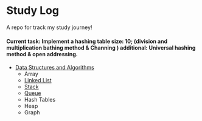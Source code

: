# Study Log

A repo for track my study journey!
#### Current task: Implement a hashing table size: 10; (division and multiplication bathing method & Channing ) additional: Universal hashing method & open addressing.

* [Data Structures and Algorithms](https://github.com/lusan23/study-log/tree/master/data_structs)
    * Array
    * [Linked List](https://github.com/lusan23/study-log/tree/master/data_structs/LLists)
    * [Stack](https://github.com/lusan23/study-log/tree/master/data_structs/stack)
    * [Queue](https://github.com/lusan23/study-log/tree/master/data_structs/queues)
    * Hash Tables
    * Heap
    * Graph
